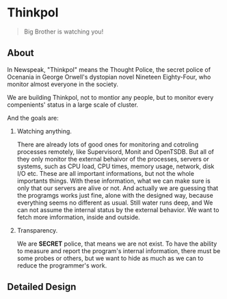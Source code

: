 Thinkpol
========

> Big Brother is watching you!

## About

In Newspeak, "Thinkpol" means the Thought Police, the secret police of Ocenania in George Orwell's dystopian novel Nineteen Eighty-Four, who monitor almost everyone in the society.

We are building Thinkpol, not to montior any people, but to monitor every compenients' status in a large scale of cluster.

And the goals are:

1. Watching anything. 

    There are already lots of good ones for monitoring and cotroling processes remotely, like Supervisord, Monit and OpenTSDB. But all of they only monitor the external behaivor of the processes, servers or systems, such as CPU load, CPU times, memory usage, network, disk I/O etc. These are all important informations, but not the whole importants things. With these information, what we can make sure is only that our servers are alive or not. And actually we are guessing that the programgs works just fine, alone with the designed way, because everything seems no different as usual. Still water runs deep, and We can not assume the internal status by the external behavior. We want to fetch more imformation, inside and outside.

2. Transparency.

    We are **SECRET** police, that means we are not exist. To have the ability to measure and report the program's internal information, there must be some probes or others, but we want to hide as much as we can to reduce the programmer's work. 
    
## Detailed Design

